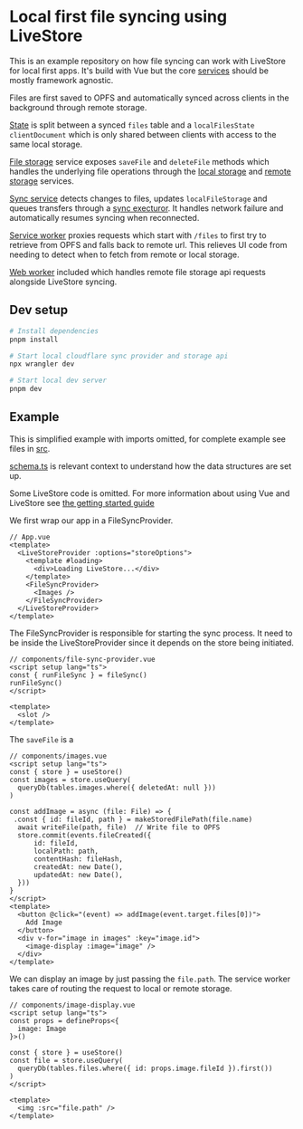# Local first file syncing using LiveStore

This is an example repository on how file syncing can work with LiveStore for local first apps. It's build with Vue but the core [services](src/services/) should be mostly framework agnostic.

Files are first saved to OPFS and automatically synced across clients in the background through remote storage.

[State](src/livestore/schema.ts) is split between a synced `files` table and a `localFilesState` `clientDocument` which is only shared between clients with access to the same local storage.

[File storage](src/services/file-storage.ts) service exposes `saveFile` and `deleteFile` methods which handles the underlying file operations through the [local storage](src/services/local-file-storage.ts) and [remote storage](src/services/remote-file-storage.ts) services.

[Sync service](src/services/file-sync.ts) detects changes to files, updates `localFileStorage` and queues transfers through a [sync execturor](src/services/sync-executor.ts). It handles network failure and automatically resumes syncing when reconnected.

[Service worker](public/sw.js) proxies requests which start with `/files` to first try to retrieve from OPFS and falls back to remote url. This relieves UI code from needing to detect when to fetch from remote or local storage.

[Web worker](src/workers/cloudflare-sync.ts) included which handles remote file storage api requests alongside LiveStore syncing.

## Dev setup

```bash
# Install dependencies
pnpm install

# Start local cloudflare sync provider and storage api
npx wrangler dev

# Start local dev server
pnpm dev
```

## Example

This is simplified example with imports omitted, for complete example see files in [src](/src).

[schema.ts](src/livestore/schema.ts) is relevant context to understand how the data structures are set up.

Some LiveStore code is omitted. For more information about using Vue and LiveStore see [the getting started guide](https://docs.livestore.dev/getting-started/vue/)

We first wrap our app in a FileSyncProvider.

```vue
// App.vue
<template>
  <LiveStoreProvider :options="storeOptions">
    <template #loading>
      <div>Loading LiveStore...</div>
    </template>
    <FileSyncProvider>
      <Images />
    </FileSyncProvider>
  </LiveStoreProvider>
</template>
```

The FileSyncProvider is responsible for starting the sync process. It need to be inside the LiveStoreProvider since it depends on the store being initiated.

```vue
// components/file-sync-provider.vue
<script setup lang="ts">
const { runFileSync } = fileSync()
runFileSync()
</script>

<template>
  <slot />
</template>
```

The `saveFile` is a

```vue
// components/images.vue
<script setup lang="ts">
const { store } = useStore()
const images = store.useQuery(
  queryDb(tables.images.where({ deletedAt: null }))
)

const addImage = async (file: File) => {
 .const { id: fileId, path } = makeStoredFilePath(file.name)
  await writeFile(path, file)  // Write file to OPFS
  store.commit(events.fileCreated({
      id: fileId,
      localPath: path,
      contentHash: fileHash,
      createdAt: new Date(),
      updatedAt: new Date(),
  }))
}
</script>
<template>
  <button @click="(event) => addImage(event.target.files[0])">
    Add Image
  </button>
  <div v-for="image in images" :key="image.id">
    <image-display :image="image" />
  </div>
</template>
```

We can display an image by just passing the `file.path`. The service worker takes care of routing the request to local or remote storage.

```vue
// components/image-display.vue
<script setup lang="ts">
const props = defineProps<{
  image: Image
}>()

const { store } = useStore()
const file = store.useQuery(
  queryDb(tables.files.where({ id: props.image.fileId }).first())
)
</script>

<template>
  <img :src="file.path" />
</template>
```